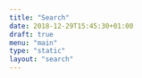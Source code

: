 ```yaml
---
title: "Search"
date: 2018-12-29T15:45:30+01:00
draft: true
menu: "main"
type: "static"
layout: "search"
---
```


